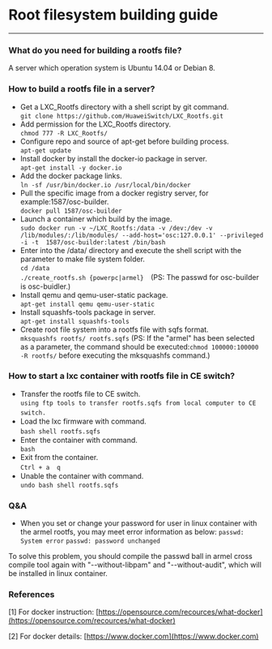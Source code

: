 # Root filesystem building guide
----
### What do you need for building a rootfs file?

A server which operation system is Ubuntu 14.04 or Debian 8.  

### How to build a rootfs file in a server?

* Get a LXC_Rootfs directory with a shell script by git command.    
	`git clone https://github.com/HuaweiSwitch/LXC_Rootfs.git`
* Add permission for the LXC_Rootfs directory.    
	`chmod 777 -R LXC_Rootfs/`
* Configure repo and source of apt-get before building process.     
	`apt-get update`
* Install docker by install the docker-io package in server.    
	`apt-get install -y docker.io`  
* Add the docker package links.   
	`ln -sf /usr/bin/docker.io /usr/local/bin/docker` 
* Pull the specific image from a docker registry server, for example:1587/osc-builder.   
	`docker pull 1587/osc-builder`
* Launch a container which build by the image.    
	`sudo docker run -v ~/LXC_Rootfs:/data -v /dev:/dev -v /lib/modules/:/lib/modules/ --add-host='osc:127.0.0.1' --privileged -i -t  1587/osc-builder:latest /bin/bash`
* Enter into the /data/ directory and execute the shell script with the parameter to make file system folder.    
	`cd /data`    
	`./create_rootfs.sh {powerpc|armel}`　(PS: The passwd for osc-builder is osc-buidler.)
* Install qemu and qemu-user-static package.     
	`apt-get install qemu qemu-user-static`
* Install squashfs-tools package in server.    
	`apt-get install squashfs-tools`   
* Create root file system into a rootfs file with sqfs format.    
	`mksquashfs rootfs/ rootfs.sqfs` (PS: If the "armel" has been selected as a parameter, the command should be executed:`chmod 100000:100000 -R rootfs/` before executing the mksquashfs command.)

### How to start a lxc container with rootfs file in CE switch?

* Transfer the rootfs file to CE switch.    
	`using ftp tools to transfer rootfs.sqfs from local computer to CE switch.`　　
* Load the lxc firmware with command.    
	`bash shell rootfs.sqfs`　　
* Enter the container with command.    
	`bash`
* Exit from the container.    
	`Ctrl + a  q`　　
* Unable the container with command.    
	`undo bash shell rootfs.sqfs`

### Q&A

* When you set or change your password for user in linux container with the armel rootfs, you may meet error information as below:
	`passwd: System error`
	`passwd: password unchanged`

To solve this problem, you should compile the passwd ball in armel cross compile tool again with "--without-libpam" and "--without-audit", which will be installed in linux container. 

### References

[1] For docker instruction:  [https://opensource.com/recources/what-docker](https://opensource.com/recources/what-docker)
     
[2] For docker details:  [https://www.docker.com](https://www.docker.com)

